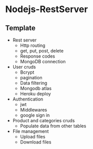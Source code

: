 # Nodejs-RestServer

## Template


- Rest server
    - Http routing
    - get, put, post, delete
    - Response codes
    - MongoDB connection
- User cruds
    - Bcrypt
    - pagination
    - Data filtering
    - Mongodb atlas
    - Heroku deploy
- Authentication
    - jwt
    - Middlewares
    - google sign in
 - Product and categories cruds
    - Populate data from other tables
 - File management
    - Upload files
    - Download files   
